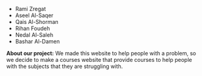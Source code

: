 - Rami Zregat
- Aseel Al-Saqer
- Qais Al-Shorman
- Rihan Foudeh
- Nedal Al-Saleh
- Bashar Al-Damen

**About our project:** We made this website to help people with a problem, so we decide  to make a courses website that provide courses to help people with the subjects that they are struggling with.